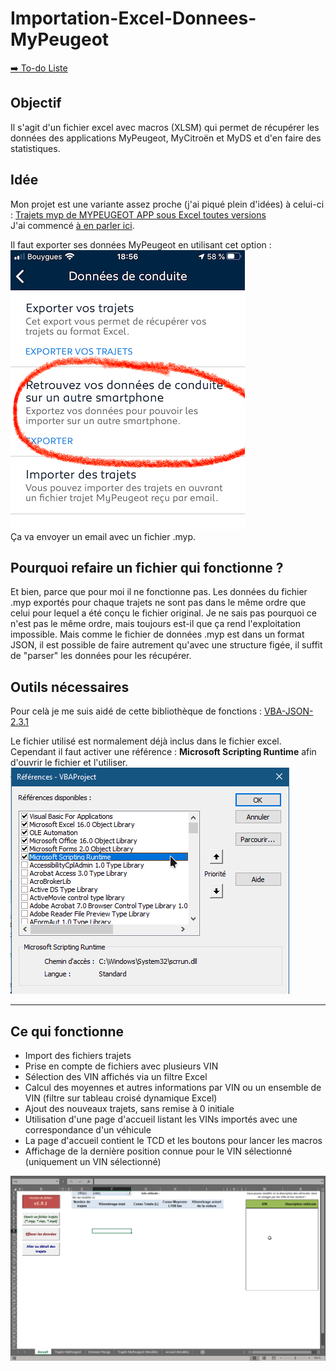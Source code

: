 # Importation-Excel-Donnees-MyPeugeot

[:arrow_right: To-do Liste](https://github.com/MilesTEG1/Importation-Excel-Donnees-MyPeugeot/blob/master/To-Do.md)

## Objectif

Il s'agit d'un fichier excel avec macros (XLSM) qui permet de récupérer les données des applications MyPeugeot, MyCitroën et MyDS et d'en faire des statistiques.

## Idée

Mon projet est une variante assez proche (j'ai piqué plein d'idées) à celui-ci :
[Trajets myp de MYPEUGEOT APP sous Excel toutes versions](https://www.forum-peugeot.com/Forum/threads/trajets-myp-de-mypeugeot-app-sous-excel-toutes-versions.9456/)  
J'ai commencé [à en parler ici](https://www.forum-peugeot.com/Forum/threads/fichier-excel-macros-pour-r%C3%A9cup%C3%A9rer-les-trajets-de-lapplication-mypeugeot.119785/).  

Il faut exporter ses données MyPeugeot en utilisant cet option :  
![Option à utiliser](https://raw.githubusercontent.com/MilesTEG1/Importation-Excel-Donnees-MyPeugeot/master/images/Option%20pour%20exporter%20les%20trajets%20dans%20l'app%20MyPeugeot.png)  
Ça va envoyer un email avec un fichier .myp.

## Pourquoi refaire un fichier qui fonctionne ?

Et bien, parce que pour moi il ne fonctionne pas. Les données du fichier .myp exportés pour chaque trajets ne sont pas dans le même ordre que celui pour lequel a été conçu le fichier original. Je ne sais pas pourquoi ce n'est pas le même ordre, mais toujours est-il que ça rend l'exploitation impossible. Mais comme le fichier de données .myp est dans un format JSON, il est possible de faire autrement qu'avec une structure figée, il suffit de "parser" les données pour les récupérer.  

## Outils nécessaires

Pour celà je me suis aidé de cette bibliothèque de fonctions : [VBA-JSON-2.3.1](https://github.com/VBA-tools/VBA-JSON)  

Le fichier utilisé est normalement déjà inclus dans le fichier excel.
Cependant il faut activer une référence : **Microsoft Scripting Runtime** afin d'ouvrir le fichier et l'utiliser.  
![Référence à ajouter VBA](https://raw.githubusercontent.com/MilesTEG1/Importation-Excel-Donnees-MyPeugeot/master/images/R%C3%A9f%C3%A9rence%20%C3%A0%20Ajouter%20au%20projet%20VBA.png)

---

## Ce qui fonctionne

* Import des fichiers trajets
* Prise en compte de fichiers avec plusieurs VIN
* Sélection des VIN affichés via un filtre Excel
* Calcul des moyennes et autres informations par VIN ou un ensemble de VIN (filtre sur tableau croisé dynamique Excel)
* Ajout des nouveaux trajets, sans remise à 0 initiale
* Utilisation d'une page d'accueil listant les VINs importés avec une correspondance d'un véhicule
* La page d'accueil contient le TCD et les boutons pour lancer les macros
* Affichage de la dernière position connue pour le VIN sélectionné (uniquement un VIN sélectionné)

![Feuille d'accueil](https://raw.githubusercontent.com/MilesTEG1/Importation-Excel-Donnees-MyPeugeot/master/images/Feuille%20d'accueil.png)
